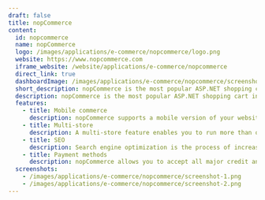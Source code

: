 ```yaml
---
draft: false
title: nopCommerce
content:
  id: nopcommerce
  name: nopCommerce
  logo: /images/applications/e-commerce/nopcommerce/logo.png
  website: https://www.nopcommerce.com
  iframe_website: /website/applications/e-commerce/nopcommerce
  direct_link: true
  dashboardImage: /images/applications/e-commerce/nopcommerce/screenshot-1.png
  short_description: nopCommerce is the most popular ASP.NET shopping cart in the world based on Microsoft technologies. Free and open-source eCommerce platform.
  description: nopCommerce is the most popular ASP.NET shopping cart in the world based on Microsoft technologies. Free and open-source eCommerce platform.
  features:
    - title: Mobile commerce
      description: nopCommerce supports a mobile version of your website with a compelling, feature-rich and graphically pleasing storefront, and it provides means for retailers to immediately deliver relevant offers, promotions and products.
    - title: Multi-store
      description: A multi-store feature enables you to run more than one store from a single nopCommerce installation. This means you can host more than one frontend store on different domains and manage all admin operations from your single administration panel. You can create unique online stores for multiple brands, products, B2B, B2C, affiliates, co-branded stores and more.
    - title: SEO
      description: Search engine optimization is the process of increasing the visibility of a website in search results. Our search engine optimization tool helps you get higher search rankings, meaning more organic traffic going to your store.
    - title: Payment methods
      description: nopCommerce allows you to accept all major credit and debit cards. A store can be set to authorize only or auth-capture credit card modes. nopCommerce supports refund (and partial refund) and void functionality.
  screenshots:
    - /images/applications/e-commerce/nopcommerce/screenshot-1.png
    - /images/applications/e-commerce/nopcommerce/screenshot-2.png
---
```

